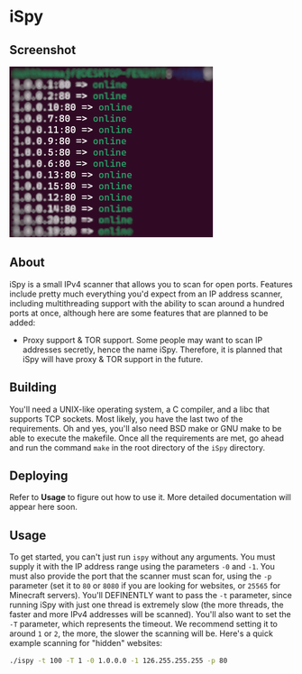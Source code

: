 # iSpy
## Screenshot
![Screenshot of iSpy running!](.assets/screenshot0.png)
## About
iSpy is a small IPv4 scanner that allows you to scan for open ports. Features include pretty much everything you'd expect from an IP address scanner, including multithreading support with the ability to scan around a hundred ports at once, although here are some features that are planned to be added:
* Proxy support & TOR support. Some people may want to scan IP addresses secretly, hence the name iSpy. Therefore, it is planned that iSpy will have proxy & TOR support in the future.
## Building
You'll need a UNIX-like operating system, a C compiler, and a libc that supports TCP sockets. Most likely, you have the last two of the requirements. Oh and yes, you'll also need BSD make or GNU make to be able to execute the makefile. Once all the requirements are met, go ahead and run the command `make` in the root directory of the `iSpy` directory.
## Deploying
Refer to **Usage** to figure out how to use it. More detailed documentation will appear here soon.
## Usage
To get started, you can't just run `ispy` without any arguments. You must supply it with the IP address range using the parameters `-0` and `-1`. You must also provide the port that the scanner must scan for, using the `-p` parameter (set it to `80` or `8080` if you are looking for websites, or `25565` for Minecraft servers). You'll DEFINENTLY want to pass the `-t` parameter, since running iSpy with just one thread is extremely slow (the more threads, the faster and more IPv4 addresses will be scanned). You'll also want to set the `-T` parameter, which represents the timeout. We recommend setting it to around `1` or `2`, the more, the slower the scanning will be. Here's a quick example scanning for "hidden" websites:
```sh
./ispy -t 100 -T 1 -0 1.0.0.0 -1 126.255.255.255 -p 80
```